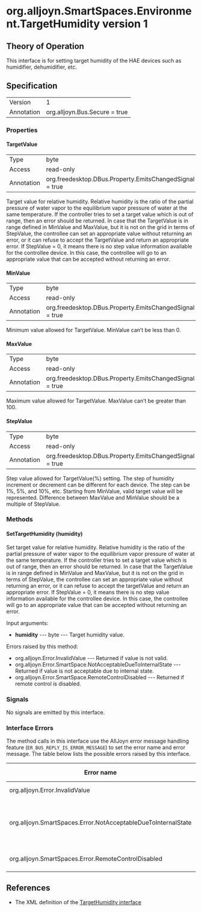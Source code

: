 # org.alljoyn.SmartSpaces.Environment.TargetHumidity version 1

## Theory of Operation
This interface is for setting target humidity of the HAE devices such as
humidifier, dehumidifier, etc.

## Specification

|            |                                                                |
|------------|----------------------------------------------------------------|
| Version    | 1                                                              |
| Annotation | org.alljoyn.Bus.Secure = true                                  |

### Properties

#### TargetValue

|            |                                                                |
|------------|----------------------------------------------------------------|
| Type       | byte                                                           |
| Access     | read-only                                                      |
| Annotation | org.freedesktop.DBus.Property.EmitsChangedSignal = true        |

Target value for relative humidity. Relative humidity is the ratio of the
partial pressure of water vapor to the equilibrium vapor pressure of water at
the same temperature. If the controller tries to set a target value which is
out of range, then an error should be returned. In case that the TargetValue is
in range defined in MinValue and MaxValue, but it is not on the grid in terms of
StepValue, the controllee can set an appropriate value without returning an
error, or it can refuse to accept the TargetValue and return an appropriate
error. If StepValue = 0, it means there is no step value information available
for the controllee device. In this case, the controllee will go to an
appropriate value that can be accepted without returning an error.

#### MinValue

|            |                                                                |
|------------|----------------------------------------------------------------|
| Type       | byte                                                           |
| Access     | read-only                                                      |
| Annotation | org.freedesktop.DBus.Property.EmitsChangedSignal = true        |

Minimum value allowed for TargetValue. MinValue can’t be less than 0.

#### MaxValue

|            |                                                                |
|------------|----------------------------------------------------------------|
| Type       | byte                                                           |
| Access     | read-only                                                      |
| Annotation | org.freedesktop.DBus.Property.EmitsChangedSignal = true        |

Maximum value allowed for TargetValue. MaxValue can’t be greater than 100.

#### StepValue

|            |                                                                |
|------------|----------------------------------------------------------------|
| Type       | byte                                                           |
| Access     | read-only                                                      |
| Annotation | org.freedesktop.DBus.Property.EmitsChangedSignal = true        |

Step value allowed for TargetValue(%) setting. The step of humidity increment or
decrement can be different for each device. The step can be 1%, 5%, and 10%, etc.
Starting from MinValue, valid target value will be represented. Difference
between MaxValue and MinValue should be a multiple of StepValue.

### Methods

#### SetTargetHumidity (humidity)

Set target value for relative humidity. Relative humidity is the ratio of the
partial pressure of water vapor to the equilibrium vapor pressure of water at
the same temperature. If the controller tries to set a target value which is out
of range, then an error should be returned. In case that the TargetValue is in
range defined in MinValue and MaxValue, but it is not on the grid in terms of
StepValue, the controllee can set an appropriate value without returning an
error, or it can refuse to accept the targetValue and return an appropriate
error. If StepValue = 0, it means there is no step value information available
for the controllee device. In this case, the controllee will go to an
appropriate value that can be accepted without returning an error.

Input arguments:

  * **humidity** --- byte --- Target humidity value.

Errors raised by this method:

  * org.alljoyn.Error.InvalidValue --- Returned if value is not valid.
  * org.alljoyn.Error.SmartSpace.NotAcceptableDueToInternalState --- Returned if
  value is not acceptable due to internal state.
  * org.alljoyn.Error.SmartSpace.RemoteControlDisabled --- Returned if remote
  control is disabled.

### Signals

No signals are emitted by this interface.

### Interface Errors

The method calls in this interface use the AllJoyn error message handling
feature (`ER_BUS_REPLY_IS_ERROR_MESSAGE`) to set the error name and error
message. The table below lists the possible errors raised by this interface.


| Error name                                                    | Error message                                      |
|---------------------------------------------------------------|----------------------------------------------------|
| org.alljoyn.Error.InvalidValue                                | Invalid value                                      |
| org.alljoyn.SmartSpaces.Error.NotAcceptableDueToInternalState | The value is not acceptable due to internal state  |
| org.alljoyn.SmartSpaces.Error.RemoteControlDisabled           | Remote control disabled                            |

## References

  * The XML definition of the [TargetHumidity interface](TargetHumidity-v1.xml)
